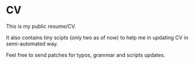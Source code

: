 CV
==

This is my public resume/CV.

It also contains tiny scipts (only two as of now) to help me in updating CV in
semi-automated way.

Feel free to send patches for typos, grammar and scripts updates.
